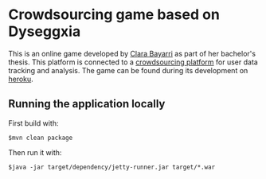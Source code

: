 # Crowdsourcing game based on Dyseggxia

This is an online game developed by [Clara Bayarri](http://www.clarabayarri.com) as part of her bachelor's thesis. This platform is connected to a [crowdsourcing platform](https://github.com/clarabayarri/crowd) for user data tracking and analysis. The game can be found during its development on [heroku](http://desolate-inlet-9447.herokuapp.com/).

## Running the application locally

First build with:

    $mvn clean package

Then run it with:

    $java -jar target/dependency/jetty-runner.jar target/*.war
